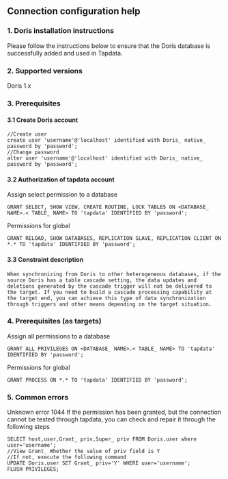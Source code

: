 ## **Connection configuration help**
### **1.  Doris installation instructions**
Please follow the instructions below to ensure that the Doris database is successfully added and used in Tapdata.
### **2.  Supported versions**
Doris 1.x
### **3.  Prerequisites**
#### **3.1 Create Doris account**
```
//Create user
create user 'username'@'localhost' identified with Doris_ native_ password by 'password';
//Change password
alter user 'username'@'localhost' identified with Doris_ native_ password by 'password';
```
#### **3.2 Authorization of tapdata account**
Assign select permission to a database
```
GRANT SELECT, SHOW VIEW, CREATE ROUTINE, LOCK TABLES ON <DATABASE_ NAME>.< TABLE_ NAME> TO 'tapdata' IDENTIFIED BY 'password';
```
Permissions for global
```
GRANT RELOAD, SHOW DATABASES, REPLICATION SLAVE, REPLICATION CLIENT ON *.* TO 'tapdata' IDENTIFIED BY 'password';
```
#### **3.3 Constraint description**
```
When synchronizing from Doris to other heterogeneous databases, if the source Doris has a table cascade setting, the data updates and deletions generated by the cascade trigger will not be delivered to the target. If you need to build a cascade processing capability at the target end, you can achieve this type of data synchronization through triggers and other means depending on the target situation.
```
###  **4.  Prerequisites (as targets)**
Assign all permissions to a database
```
GRANT ALL PRIVILEGES ON <DATABASE_ NAME>.< TABLE_ NAME> TO 'tapdata' IDENTIFIED BY 'password';
```
Permissions for global
```
GRANT PROCESS ON *.* TO 'tapdata' IDENTIFIED BY 'password';
```
###  **5.  Common errors**
Unknown error 1044
If the permission has been granted, but the connection cannot be tested through tapdata, you can check and repair it through the following steps
```
SELECT host,user,Grant_ priv,Super_ priv FROM Doris.user where user='username';
//View Grant_ Whether the value of priv field is Y
//If not, execute the following command
UPDATE Doris.user SET Grant_ priv='Y' WHERE user='username';
FLUSH PRIVILEGES;
```